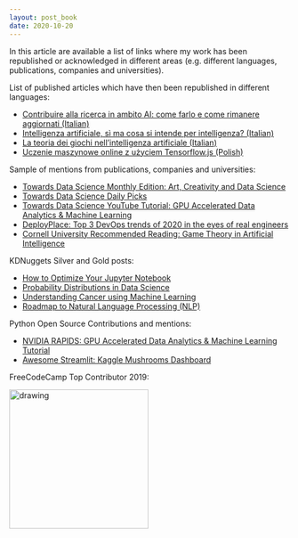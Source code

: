 ```yaml
---
layout: post_book
date: 2020-10-20
---
```


In this article are available a list of links where my work has been republished or acknowledged in different areas (e.g. different languages, publications, companies and universities).

<!--end_excerpt-->

List of published articles which have then been republished in different languages:

- [Contribuire alla ricerca in ambito AI: come farlo e come rimanere aggiornati (Italian)](https://tech4future.info/ricerca-ambito-ai-come-contribuire/)
- [Intelligenza artificiale, sì ma cosa si intende per intelligenza? (Italian)](https://tech4future.info/intelligenza-cosa-significa/)
- [La teoria dei giochi nell’intelligenza artificiale (Italian)](https://www.ai4business.it/intelligenza-artificiale/la-teoria-dei-giochi-intelligenza-artificiale/)
- [Uczenie maszynowe online z użyciem Tensorflow.js (Polish)](https://bulldogjob.pl/news/763-uczenie-maszynowe-online-z-uzyciem-tensorflow-js)

Sample of mentions from publications, companies and universities:

- [Towards Data Science Monthly Edition: Art, Creativity and Data Science](https://towardsdatascience.com/april-edition-art-creativity-and-data-science-5ca9849f5da3)
- [Towards Data Science Daily Picks](https://towardsdatascience.com/latest-picks-how-to-spot-a-data-charlatan-624d152c9aa)
- [Towards Data Science YouTube Tutorial: GPU Accelerated Data Analytics & Machine Learning](https://www.youtube.com/watch?v=9Wey2c5Lx18&t=1s&ab_channel=TowardsDataScience)
- [DeployPlace: Top 3 DevOps trends of 2020 in the eyes of real engineers](https://deployplace.com/blog/top-3-devops-trends-2020/)
- [Cornell University Recommended Reading: Game Theory in Artificial Intelligence](http://blogs.cornell.edu/info2040/2019/09/23/game-theory-in-artificial-intelligence/)

KDNuggets Silver and Gold posts:
- [How to Optimize Your Jupyter Notebook](https://www.kdnuggets.com/2020/01/optimize-jupyter-notebook.html)
- [Probability Distributions in Data Science](https://www.kdnuggets.com/2020/02/probability-distributions-data-science.html)
- [Understanding Cancer using Machine Learning](https://www.kdnuggets.com/2019/08/understanding-cancer-machine-learning.html)
- [Roadmap to Natural Language Processing (NLP)](https://www.kdnuggets.com/2020/10/roadmap-natural-language-processing-nlp.html)

Python Open Source Contributions and mentions:
- [NVIDIA RAPIDS: GPU Accelerated Data Analytics & Machine Learning Tutorial](https://github.com/rapidsai-community/notebooks-contrib/blob/branch-0.12/multimedia_links.md)
- [Awesome Streamlit: Kaggle Mushrooms Dashboard](https://github.com/MarcSkovMadsen/awesome-streamlit)

FreeCodeCamp Top Contributor 2019:

<img src="/assets/img/posts/freecamp.jpg" alt="drawing" style="width:250px;"/>
